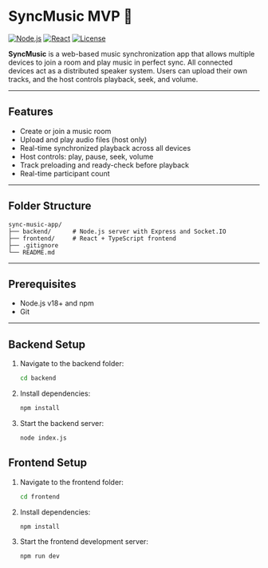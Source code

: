 # SyncMusic MVP 🎵

[![Node.js](https://img.shields.io/badge/Node.js-v18+-green)](https://nodejs.org/) [![React](https://img.shields.io/badge/React-v18-blue)](https://reactjs.org/) [![License](https://img.shields.io/badge/License-MIT-blue)](LICENSE)

**SyncMusic** is a web-based music synchronization app that allows multiple devices to join a room and play music in perfect sync. All connected devices act as a distributed speaker system. Users can upload their own tracks, and the host controls playback, seek, and volume.

---

## Features

- Create or join a music room
- Upload and play audio files (host only)
- Real-time synchronized playback across all devices
- Host controls: play, pause, seek, volume
- Track preloading and ready-check before playback
- Real-time participant count

---

## Folder Structure
```text
sync-music-app/
├── backend/      # Node.js server with Express and Socket.IO
├── frontend/     # React + TypeScript frontend
├── .gitignore
└── README.md
```
---

## Prerequisites

- Node.js v18+ and npm
- Git

---

## Backend Setup
1. Navigate to the backend folder:
   ```bash
   cd backend
   ```   
3. Install dependencies:
   ```bash
   npm install
   ```

5. Start the backend server:
   ```bash
   node index.js
   ```

## Frontend Setup
1. Navigate to the frontend folder:
   ```bash
   cd frontend
   ```
   
3. Install dependencies:
   ```bash
   npm install
   ```

5. Start the frontend development server:
   ```bash
   npm run dev
   ```
